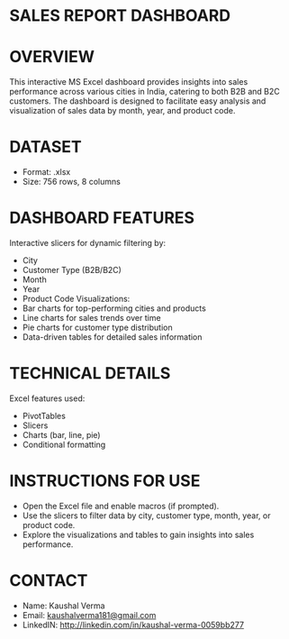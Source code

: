 # SALES REPORT DASHBOARD
# OVERVIEW
This interactive MS Excel dashboard provides insights into sales performance across various cities in India, catering to both B2B and B2C customers. The dashboard is designed to facilitate easy analysis and visualization of sales data by month, year, and product code.
  # DATASET
- Format: .xlsx
- Size: 756 rows, 8 columns
# DASHBOARD FEATURES
Interactive slicers for dynamic filtering by:
- City
- Customer Type (B2B/B2C)
- Month
- Year
- Product Code
  Visualizations:
- Bar charts for top-performing cities and products
- Line charts for sales trends over time
- Pie charts for customer type distribution
- Data-driven tables for detailed sales information
# TECHNICAL DETAILS
 Excel features used:
- PivotTables
- Slicers
- Charts (bar, line, pie)
- Conditional formatting
# INSTRUCTIONS FOR USE
- Open the Excel file and enable macros (if prompted).
- Use the slicers to filter data by city, customer type, month, year, or product code.
- Explore the visualizations and tables to gain insights into sales performance.

# CONTACT
- Name:  Kaushal Verma
- Email: kaushalverma181@gmail.com
- LinkedIN: http://linkedin.com/in/kaushal-verma-0059bb277
